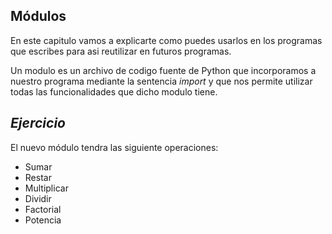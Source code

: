 ## **Módulos**

En este capitulo vamos a explicarte como puedes usarlos en los programas que escribes
para asi reutilizar en futuros programas.

Un modulo es un archivo de codigo fuente de Python que incorporamos a 
nuestro programa mediante la sentencia *import* y que nos permite utilizar todas las
funcionalidades que dicho modulo tiene.

## *Ejercicio*

El nuevo módulo tendra las siguiente operaciones:
- Sumar
- Restar
- Multiplicar
- Dividir
- Factorial
- Potencia
